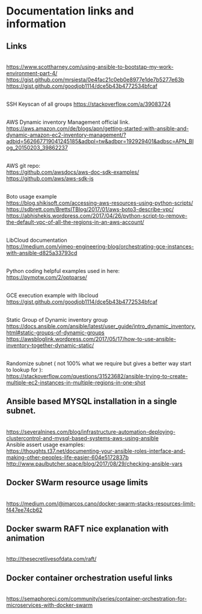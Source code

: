 # Documentation links and information

## Links
  <br /> https://www.scottharney.com/using-ansible-to-bootstap-my-work-environment-part-4/
  <br /> https://gist.github.com/mrsiesta/0e4fac21c0eb0e8977e1de7b5277e63b
  <br /> https://gist.github.com/goodjob1114/dce5b43b4772534bfcaf
  
  <br /> SSH Keyscan of all groups https://stackoverflow.com/a/39083724
  
  <br /> AWS Dynamic inventory Management official link.
    <br /> https://aws.amazon.com/de/blogs/apn/getting-started-with-ansible-and-dynamic-amazon-ec2-inventory-management/?adbid=562667719041245185&adbpl=tw&adbpr=192929401&adbsc=APN_Blog_20150203_39862237
  
  <br /> AWS git repo:
    <br /> https://github.com/awsdocs/aws-doc-sdk-examples/
    <br /> https://github.com/aws/aws-sdk-js
    
  <br /> Boto usage example
    <br /> https://blog.shikisoft.com/accessing-aws-resources-using-python-scripts/
    <br /> https://sdbrett.com/BrettsITBlog/2017/01/aws-boto3-describe-vpc/
    <br /> https://abhishekis.wordpress.com/2017/04/26/python-script-to-remove-the-default-vpc-of-all-the-regions-in-an-aws-account/
    
  <br /> LibCloud documentation
    <br /> https://medium.com/vimeo-engineering-blog/orchestrating-gce-instances-with-ansible-d825a33793cd
    
  <br /> Python coding helpful examples used in here:
    <br /> https://pymotw.com/2/optparse/

  <br /> GCE execution example with libcloud
    <br /> https://gist.github.com/goodjob1114/dce5b43b4772534bfcaf

  <br /> Static Group of Dynamic inventory group
    <br /> https://docs.ansible.com/ansible/latest/user_guide/intro_dynamic_inventory.html#static-groups-of-dynamic-groups
    <br /> https://awsbloglink.wordpress.com/2017/05/17/how-to-use-ansible-inventory-together-dynamic-static/
    
  <br /> Randomize subnet ( not 100% what we require but gives a better way start to lookup for ):
    <br /> https://stackoverflow.com/questions/31523682/ansible-trying-to-create-multiple-ec2-instances-in-multiple-regions-in-one-shot

## Ansible based MYSQL installation in a single subnet.
  <br /> https://severalnines.com/blog/infrastructure-automation-deploying-clustercontrol-and-mysql-based-systems-aws-using-ansible
  <br /> Ansible assert usage examples:
  <br /> https://thoughts.t37.net/documenting-your-ansible-roles-interface-and-making-other-peoples-life-easier-604e5172837b
  <br /> http://www.paulbutcher.space/blog/2017/08/29/checking-ansible-vars
  
 ## Docker SWarm resource usage limits
   <br /> https://medium.com/@jmarcos.cano/docker-swarm-stacks-resources-limit-f447ee74cb62
   
 ## Docker swarm RAFT nice explanation with animation
 <br /> http://thesecretlivesofdata.com/raft/

## Docker container orchestration useful links
  <br /> https://semaphoreci.com/community/series/container-orchestration-for-microservices-with-docker-swarm
